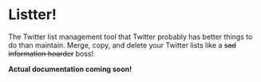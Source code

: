 # Listter!

The Twitter list management tool that Twitter probably has better things to do than maintain. Merge, copy, and delete your Twitter lists like a ~~sad information hoarder~~ boss!

**Actual documentation coming soon!**